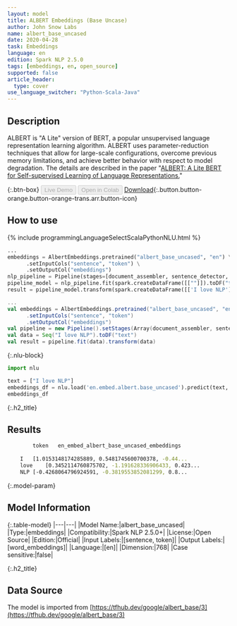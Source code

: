 ```yaml
---
layout: model
title: ALBERT Embeddings (Base Uncase)
author: John Snow Labs
name: albert_base_uncased
date: 2020-04-28
task: Embeddings
language: en
edition: Spark NLP 2.5.0
tags: [embeddings, en, open_source]
supported: false
article_header:
  type: cover
use_language_switcher: "Python-Scala-Java"
---
```


## Description
ALBERT is "A Lite" version of BERT, a popular unsupervised language representation learning algorithm. ALBERT uses parameter-reduction techniques that allow for large-scale configurations, overcome previous memory limitations, and achieve better behavior with respect to model degradation. The details are described in the paper "[ALBERT: A Lite BERT for Self-supervised Learning of Language Representations.](https://arxiv.org/abs/1909.11942)"

{:.btn-box}
<button class="button button-orange" disabled>Live Demo</button>
<button class="button button-orange" disabled>Open in Colab</button>
[Download](https://s3.amazonaws.com/auxdata.johnsnowlabs.com/public/models/albert_base_uncased_en_2.5.0_2.4_1588073363475.zip){:.button.button-orange.button-orange-trans.arr.button-icon}

## How to use

<div class="tabs-box" markdown="1">

{% include programmingLanguageSelectScalaPythonNLU.html %}

```python
...
embeddings = AlbertEmbeddings.pretrained("albert_base_uncased", "en") \
      .setInputCols("sentence", "token") \
      .setOutputCol("embeddings")
nlp_pipeline = Pipeline(stages=[document_assembler, sentence_detector, tokenizer, embeddings])
pipeline_model = nlp_pipeline.fit(spark.createDataFrame([[""]]).toDF("text"))
result = pipeline_model.transform(spark.createDataFrame([['I love NLP']], ["text"]))
```

```scala
...
val embeddings = AlbertEmbeddings.pretrained("albert_base_uncased", "en")
      .setInputCols("sentence", "token")
      .setOutputCol("embeddings")
val pipeline = new Pipeline().setStages(Array(document_assembler, sentence_detector, tokenizer, embeddings))
val data = Seq("I love NLP").toDF("text")
val result = pipeline.fit(data).transform(data)
```

{:.nlu-block}
```python
import nlu

text = ["I love NLP"]
embeddings_df = nlu.load('en.embed.albert.base_uncased').predict(text, output_level='token')
embeddings_df
```

</div>

{:.h2_title}
## Results
```bash
        token	en_embed_albert_base_uncased_embeddings
	
	I	[1.0153148174285889, 0.5481745600700378, -0.44...
	love	[0.3452114760875702, -1.191628336906433, 0.423...
	NLP	[-0.4268064796924591, -0.3819553852081299, 0.8...
```

{:.model-param}
## Model Information

{:.table-model}
|---|---|
|Model Name:|albert_base_uncased|
|Type:|embeddings|
|Compatibility:|Spark NLP 2.5.0+|
|License:|Open Source|
|Edition:|Official|
|Input Labels:|[sentence, token]|
|Output Labels:|[word_embeddings]|
|Language:|[en]|
|Dimension:|768|
|Case sensitive:|false|


{:.h2_title}
## Data Source
The model is imported from [https://tfhub.dev/google/albert_base/3](https://tfhub.dev/google/albert_base/3)
